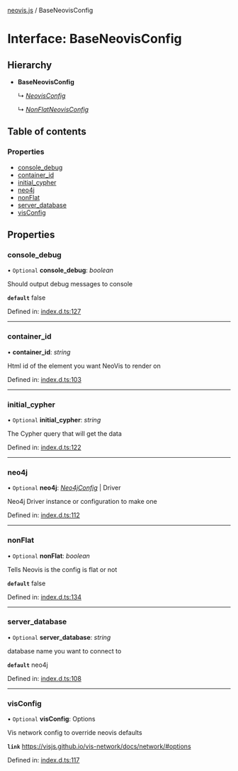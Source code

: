 [neovis.js](../README.md) / BaseNeovisConfig

# Interface: BaseNeovisConfig

## Hierarchy

- **BaseNeovisConfig**

  ↳ [*NeovisConfig*](neovisconfig.md)

  ↳ [*NonFlatNeovisConfig*](nonflatneovisconfig.md)

## Table of contents

### Properties

- [console\_debug](baseneovisconfig.md#console_debug)
- [container\_id](baseneovisconfig.md#container_id)
- [initial\_cypher](baseneovisconfig.md#initial_cypher)
- [neo4j](baseneovisconfig.md#neo4j)
- [nonFlat](baseneovisconfig.md#nonflat)
- [server\_database](baseneovisconfig.md#server_database)
- [visConfig](baseneovisconfig.md#visconfig)

## Properties

### console\_debug

• `Optional` **console\_debug**: *boolean*

Should output debug messages to console

**`default`** false

Defined in: [index.d.ts:127](https://github.com/thebestnom/neovis.js/blob/ed1c244/index.d.ts#L127)

___

### container\_id

• **container\_id**: *string*

Html id of the element you want NeoVis to render on

Defined in: [index.d.ts:103](https://github.com/thebestnom/neovis.js/blob/ed1c244/index.d.ts#L103)

___

### initial\_cypher

• `Optional` **initial\_cypher**: *string*

The Cypher query that will get the data

Defined in: [index.d.ts:122](https://github.com/thebestnom/neovis.js/blob/ed1c244/index.d.ts#L122)

___

### neo4j

• `Optional` **neo4j**: [*Neo4jConfig*](neo4jconfig.md) \| Driver

Neo4j Driver instance or configuration to make one

Defined in: [index.d.ts:112](https://github.com/thebestnom/neovis.js/blob/ed1c244/index.d.ts#L112)

___

### nonFlat

• `Optional` **nonFlat**: *boolean*

Tells Neovis is the config is flat or not

**`default`** false

Defined in: [index.d.ts:134](https://github.com/thebestnom/neovis.js/blob/ed1c244/index.d.ts#L134)

___

### server\_database

• `Optional` **server\_database**: *string*

database name you want to connect to

**`default`** neo4j

Defined in: [index.d.ts:108](https://github.com/thebestnom/neovis.js/blob/ed1c244/index.d.ts#L108)

___

### visConfig

• `Optional` **visConfig**: Options

Vis network config to override neovis defaults

**`link`** https://visjs.github.io/vis-network/docs/network/#options

Defined in: [index.d.ts:117](https://github.com/thebestnom/neovis.js/blob/ed1c244/index.d.ts#L117)
